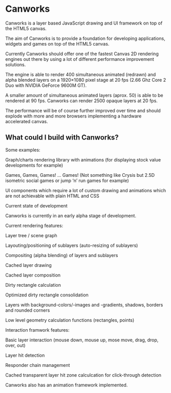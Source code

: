 Canworks
========

Canworks is a layer based JavaScript drawing and UI framework on top of the HTML5 canvas.

The aim of Canworks is to provide a foundation for developing applications, widgets and games on top of the HTML5 canvas.

Currently Canworks should offer one of the fastest Canvas 2D rendering engines out there by using a lot of different performance improvement solutions.

The engine is able to render 400 simultaneous animated (redrawn) and alpha blended layers on a 1920×1080 pixel stage at 20 fps (2.66 Ghz Core 2 Duo with NVIDIA GeForce 9600M GT).

A smaller amount of simultaneous animated layers (aprox. 50) is able to be rendered at 90 fps. Canworks can render 2500 opaque layers at 20 fps.

The performance will be of course further improved over time and should explode with more and more browsers implementing a hardware accelerated canvas.


What could I build with Canworks?
---------------------------------

Some examples:

Graph/charts rendering library with animations (for displaying stock value developments for example)

Games, Games, Games! … Games! (Not something like Crysis but 2.5D isometric social games or jump ‘n’ run games for example)

UI components which require a lot of custom drawing and animations which are not achievable with plain HTML and CSS

Current state of development

Canworks is currently in an early alpha stage of development.

Current rendering features:

Layer tree / scene graph

Layouting/positioning of sublayers (auto-resizing of sublayers)

Compositing (alpha blending) of layers and sublayers

Cached layer drawing

Cached layer composition

Dirty rectangle calculation

Optimized dirty rectangle consolidation

Layers with background-colors/-images and -gradients, shadows, borders and rounded corners

Low level geometry calculation functions (rectangles, points)


Interaction framwork features:

Basic layer interaction (mouse down, mouse up, mose move, drag, drop, over, out)

Layer hit detection

Responder chain management

Cached transparent layer hit zone calculcation for click-through detection

Canworks also has an animation framework implemented.